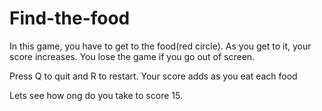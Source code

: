 # Find-the-food
In this game, you have to get to the food(red circle). As you get to it, your score increases. You lose the game if you go out of screen.

Press Q to quit and R to restart. Your score adds as you eat each food

Lets see how ong do you take to score 15.
